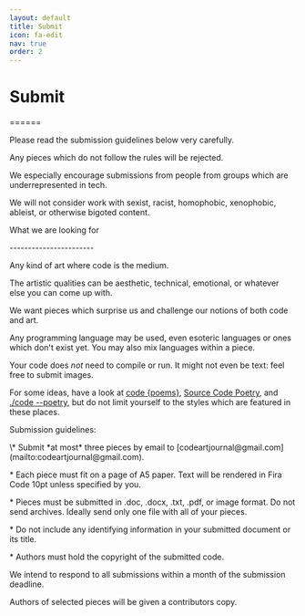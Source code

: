 ```yaml
---
layout: default
title: Submit
icon: fa-edit
nav: true
order: 2
---
```


Submit
======
<p>======</p>

<p></p>
Please read the submission guidelines below very carefully.

Any pieces which do not follow the rules will be rejected.

We especially encourage submissions from people from groups which are underrepresented in tech.

We will not consider work with sexist, racist, homophobic, xenophobic, ableist, or otherwise bigoted content.
<p></p>
What we are looking for
<p>-----------------------</p>
<p></p>
Any kind of <span class="has-text-info">art</span> where <span class="has-text-primary">code</span> is the medium.

The artistic qualities can be aesthetic, technical, emotional, or whatever else you can come up with.

We want pieces which surprise us and challenge our notions of both <span class="has-text-primary">code</span> and <span class="has-text-info">art</span>.

Any programming language may be used, even esoteric languages or ones which don't exist yet. You may also mix languages within a piece.

Your <span class="has-text-primary">code</span> does *not* need to compile or run. It might not even be text: feel free to submit images.

For some ideas, have a look at [code {poems}](http://code-poems.com), [Source Code Poetry](https://www.sourcecodepoetry.com/), and [./code --poetry](http://code-poetry.com/), but do not limit yourself to the styles which are featured in these places.

<p></p>
Submission guidelines:
<p></p>
\* Submit *at most* three pieces by email to [codeartjournal@gmail.com](mailto:codeartjournal@gmail.com).

\* Each piece must fit on a page of A5 paper. Text will be rendered in Fira Code 10pt unless specified by you.

\* Pieces must be submitted in .doc, .docx, .txt, .pdf, or image format. Do not send archives. Ideally send only one file with all of your pieces.

\* Do not include any identifying information in your submitted document or its title.

\* Authors must hold the copyright of the submitted <span class="has-text-primary">code</span>.
<p></p>
We intend to respond to all submissions within a month of the submission deadline.

Authors of selected pieces will be given a contributors copy.